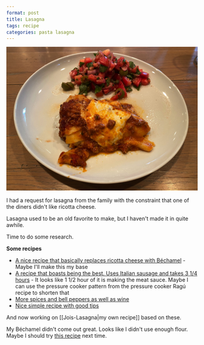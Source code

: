 ```yaml
---
format: post
title: Lasagna
tags: recipe
categories: pasta lasagna
---
```

![Lasagna](/images/recipes/6F6C35A4-9968-4D48-BB77-EB7ACB3DB08B-50715-0006C481622BC914/B815070E-7259-42AF-B368-580A5511B793-50715-0006E3A45060067F.jpg)

I had a request for lasagna from the family with the constraint that one of the diners didn't like ricotta cheese.

Lasagna used to be an old favorite to make, but I haven't made it in quite awhile.

Time to do some research.

**Some recipes**

- [A nice recipe that basically replaces ricotta cheese with Béchamel](https://cafedelites.com/best-lasagna/) - Maybe I'll make this my base
- [A recipe that boasts being the best. Uses Italian sausage and takes 3 1/4 hours](https://www.allrecipes.com/recipe/23600/worlds-best-lasagna/) - It looks like 1 1/2 hour of it is making the meat sauce. Maybe I can use the pressure cooker pattern from the pressure cooker Ragú recipe to shorten that
- [More spices and bell peppers as well as wine](https://www.simplyrecipes.com/recipes/lasagna/)
- [Nice simple recipe with good tips](https://www.spendwithpennies.com/easy-homemade-lasagna/)

And now working on [[Jois-Lasagna|my own recipe]] based on these.

My Béchamel didn't come out great. Looks like I didn't use enough flour. Maybe I should try [this recipe](https://www.epicurious.com/recipes/food/views/white-sauce-or-bechamel-sauce-40046) next time.